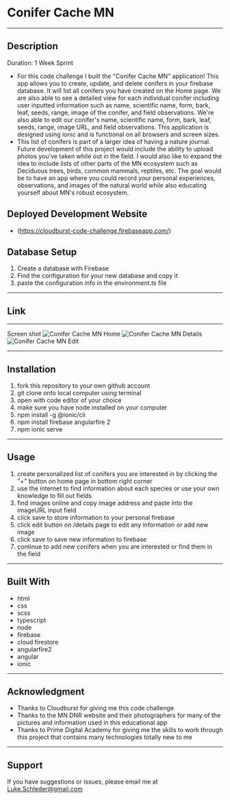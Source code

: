 # Conifer Cache MN
---

## Description

Duration: 1 Week Sprint

- For this code challenge I built the "Conifer Cache MN" application!
This app allows you to create, update, and delete conifers in your firebase database.  It will list all conifers you have created on the Home page.  We are also able to see a detailed view for each individual conifer including user inputted information such as name, scientific name, form, bark, leaf, seeds, range, image of the conifer, and field observations.  We're also able to edit our conifer's name, scientific name, form, bark, leaf, seeds, range, image URL, and field observations.  This application is designed using ionic and is functional on all browsers and screen sizes.
- This list of conifers is part of a larger idea of having a nature journal.  Future development of this project would include the ability to upload photos you've taken while out in the field.  I would also like to expand the idea to include lists of other parts of the MN ecosystem such as Deciduous trees, birds, common mammals, reptiles, etc.  The goal would be to have an app where you could record your personal experiences, observations, and images of the natural world while also educating yourself about MN's robust ecosystem.

## Deployed Development Website

- (https://cloudburst-code-challenge.firebaseapp.com/)

## Database Setup

1. Create a database with Firebase
2. Find the configuration for your new database and copy it
3. paste the configuration info in the environment.ts file
 
---
Link
---
---
Screen shot
![Conifer Cache MN Home](home-page.png)
![Conifer Cache MN Details](details-page.png)
![Conifer Cache MN Edit](edit-details-page.png)


---

## Installation

1. fork this repository to your own github account
2. git clone onto local computer using terminal
3. open with code editor of your choice
4. make sure you have node installed on your computer
5. npm install -g @ionic/cli
6. npm install firebase angularfire 2
7. npm ionic serve
---

## Usage

1. create personalized list of conifers you are interested in by clicking the "+" button on home page in bottom right corner
2. use the internet to find information about each species or use your own knowledge to fill out fields
3. find images online and copy image address and paste into the imageURL input field
4. click save to store information to your personal firebase
5. click edit button on /details page to edit any information or add new image
6. click save to save new information to firebase
7. continue to add new conifers when you are interested or find them in the field

---
## Built With

- html
- css
- scss
- typescript
- node
- firebase
- cloud firestore
- angularfire2
- angular
- ionic

---
## Acknowledgment 

- Thanks to Cloudburst for giving me this code challenge
- Thanks to the MN DNR website and their photographers for many of the pictures and information used in this educational app
- Thanks to Prime Digital Academy for giving me the skills to work through this project that contains many technologies totally new to me
---
## Support

If you have suggestions or issues, please email me at <Luke.Schleder@gmail.com>
